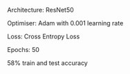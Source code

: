Architecture: ResNet50

Optimiser: Adam with 0.001 learning rate

Loss: Cross Entropy Loss

Epochs: 50

58% train and test accuracy
